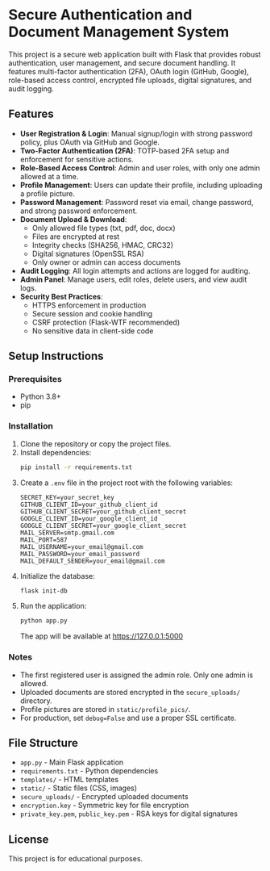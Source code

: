# Secure Authentication and Document Management System

This project is a secure web application built with Flask that provides robust authentication, user management, and secure document handling. It features multi-factor authentication (2FA), OAuth login (GitHub, Google), role-based access control, encrypted file uploads, digital signatures, and audit logging.

## Features

- **User Registration & Login**: Manual signup/login with strong password policy, plus OAuth via GitHub and Google.
- **Two-Factor Authentication (2FA)**: TOTP-based 2FA setup and enforcement for sensitive actions.
- **Role-Based Access Control**: Admin and user roles, with only one admin allowed at a time.
- **Profile Management**: Users can update their profile, including uploading a profile picture.
- **Password Management**: Password reset via email, change password, and strong password enforcement.
- **Document Upload & Download**:
  - Only allowed file types (txt, pdf, doc, docx)
  - Files are encrypted at rest
  - Integrity checks (SHA256, HMAC, CRC32)
  - Digital signatures (OpenSSL RSA)
  - Only owner or admin can access documents
- **Audit Logging**: All login attempts and actions are logged for auditing.
- **Admin Panel**: Manage users, edit roles, delete users, and view audit logs.
- **Security Best Practices**:
  - HTTPS enforcement in production
  - Secure session and cookie handling
  - CSRF protection (Flask-WTF recommended)
  - No sensitive data in client-side code

## Setup Instructions

### Prerequisites
- Python 3.8+
- pip

### Installation
1. Clone the repository or copy the project files.
2. Install dependencies:
   ```sh
   pip install -r requirements.txt
   ```
3. Create a `.env` file in the project root with the following variables:
   ```env
   SECRET_KEY=your_secret_key
   GITHUB_CLIENT_ID=your_github_client_id
   GITHUB_CLIENT_SECRET=your_github_client_secret
   GOOGLE_CLIENT_ID=your_google_client_id
   GOOGLE_CLIENT_SECRET=your_google_client_secret
   MAIL_SERVER=smtp.gmail.com
   MAIL_PORT=587
   MAIL_USERNAME=your_email@gmail.com
   MAIL_PASSWORD=your_email_password
   MAIL_DEFAULT_SENDER=your_email@gmail.com
   ```
4. Initialize the database:
   ```sh
   flask init-db
   ```
5. Run the application:
   ```sh
   python app.py
   ```
   The app will be available at https://127.0.0.1:5000

### Notes
- The first registered user is assigned the admin role. Only one admin is allowed.
- Uploaded documents are stored encrypted in the `secure_uploads/` directory.
- Profile pictures are stored in `static/profile_pics/`.
- For production, set `debug=False` and use a proper SSL certificate.

## File Structure
- `app.py` - Main Flask application
- `requirements.txt` - Python dependencies
- `templates/` - HTML templates
- `static/` - Static files (CSS, images)
- `secure_uploads/` - Encrypted uploaded documents
- `encryption.key` - Symmetric key for file encryption
- `private_key.pem`, `public_key.pem` - RSA keys for digital signatures

## License
This project is for educational purposes.
